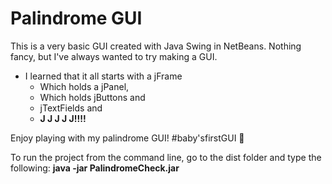 # Palindrome GUI

This is a very basic GUI created with Java Swing in NetBeans. Nothing fancy, but I've always wanted to try making a GUI. 

- I learned that it all starts with a jFrame
   - Which holds a jPanel, 
   - Which holds jButtons and 
   - jTextFields and 
   - **J J J J J!!!!**

Enjoy playing with my palindrome GUI! #baby'sfirstGUI :baby:

To run the project from the command line, go to the dist folder and type the following:
**java -jar PalindromeCheck.jar**
